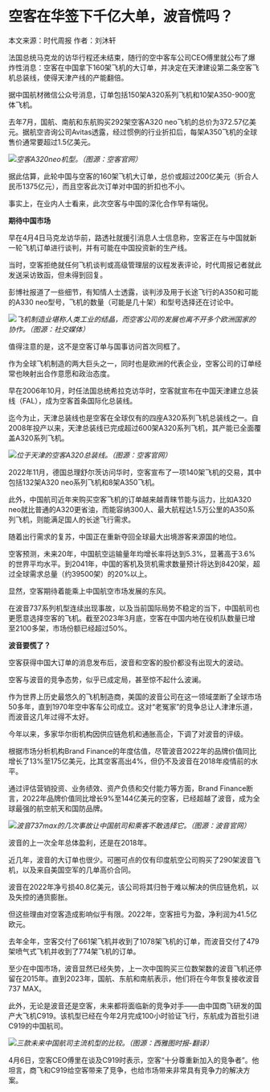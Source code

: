 # 空客在华签下千亿大单，波音慌吗？

本文来源：时代周报 作者：刘沐轩

法国总统马克龙的访华行程还未结束，随行的空中客车公司CEO傅里就公布了爆炸性消息：空客在中国拿下160架飞机的大订单，并决定在天津建设第二条空客飞机总装线，使得天津产线的产能翻倍。

据中国航材微信公众号消息，订单包括150架A320系列飞机和10架A350-900宽体飞机。

去年7月，国航、南航和东航购买292架空客A320
neo飞机的总价为372.57亿美元。据航空咨询公司Avitas透露，经过惯例的行业折扣后，每架A350飞机的全球售价通常要超过1.5亿美元。

![](https://inews.gtimg.com/om_bt/OO52cMjWeB1MnC55ieYsWv6QKi4k-wk-DNnemnCZQ1Z0oAA/1000)_空客A320neo机型。（图源：空客官网）_

据此估算，此轮中国与空客的160架飞机大订单，总价或超过200亿美元（折合人民币1375亿元），而且空客此次订单对中国的折扣也不小。

事实上，在业内人士看来，此次空客与中国的深化合作早有端倪。

**期待中国市场**

早在4月4日马克龙访华前，路透社就援引消息人士信息称，空客正在与中国就新一轮飞机订单进行谈判，并有可能在中国投资新的生产线。

当时，空客拒绝就任何飞机谈判或高级管理层的议程发表评论，时代周报记者就此发送采访致函，但未得到回复。

彭博社报道了一些细节，有知情人士透露，谈判涉及用于长途飞行的A350和可能的A330 neo型号，飞机的数量（可能是几十架）和型号选择还在讨论中。

![](https://inews.gtimg.com/om_bt/ONDH9vaFIqeQRu0w_YP6Jlw6loF4EFiEvenn9Vo7TXaa8AA/1000)_飞机制造业堪称人类工业的结晶，而空客公司的发展也离不开多个欧洲国家的协作。（图源：社交媒体）_

值得注意的是，这不是空客订单与国事访问首次同框了。

作为全球飞机制造的两大巨头之一，同时也是欧洲的代表企业，空客公司的订单经常也映射出合作意愿和政治态度。

早在2006年10月，时任法国总统希拉克访华时，空客就宣布在中国天津建立总装线（FAL），成为空客首条国际化总装线。

迄今为止，天津总装线也是空客在全球仅有的四座A320系列飞机总装线之一。自2008年投产以来，天津总装线已完成超过600架A320系列飞机，其产能已全面覆盖A320系列飞机。

![](https://inews.gtimg.com/om_bt/OeBYovyWIdQ2ROFnDkMcxbLrlBRBw9kBzK4BdimaorEdcAA/1000)_位于天津的空客A320总装线。（图源：空客官网）_

2022年11月，德国总理舒尔茨访问华时，空客宣布了一项140架飞机的交易，其中包括132架A320 neo系列飞机和8架A350飞机。

此外，中国航司近年来购买空客飞机的订单越来越青睐节能与运力，比如A320
neo就比普通的A320更省油，而能容纳300人、最大航程达1.5万公里的A350系列飞机，则能满足国人的长途飞行需求。

随着出行需求的复苏，中国正在重新夺回全球最大出境游客来源国的地位。

空客预测，未来20年，中国航空运输量年均增长率将达到5.3%，显著高于3.6%的世界平均水平。到2041年，中国的客机及货机需求数量预计将达到8420架，超过全球需求总量（约39500架）的20%以上。

显然，空客期待着能乘上中国航空市场发展的东风。

在波音737系列机型连续出现事故，以及当前国际局势不稳定的当下，中国航司也更愿意选择空客的飞机。截至2023年3月底，空客在中国内地在役机队数量已增至2100多架，市场份额已经超过50%。

**波音要慌了？**

空客获得中国大订单的消息发布后，波音和空客的股价都没有出现大的波动。

空客与波音的竞争态势，似乎已成定局，甚至惊不起什么波澜。

作为世界上历史最悠久的飞机制造商，美国的波音公司在这一领域垄断了全球市场50多年，直到1970年空中客车公司成立。这对“老冤家”的竞争总让人津津乐道，而波音这几年过得不太好。

今年以来，多家华尔街机构因供应链危机和通胀高企，下调了对波音的评级。

根据市场分析机构Brand
Finance的年度估值，尽管波音2022年的品牌价值同比增长了13%至175亿美元，比其空客高出4%，但仍不及波音在2018年疫情前的水平。

通过评估营销投资、业务绩效、资产负债和交付能力等方面，Brand
Finance断言，2022年品牌价值同比增长9%至144亿美元的空客，已经超越了波音，成为全球最强的航空航天和国防品牌。

![](https://inews.gtimg.com/om_bt/OvF2Jn5XyTyR1wT9M2WhGvJF3vzSJVnrKf3uvJHeUHZusAA/1000)_波音737max的几次事故让中国航司和乘客不敢选择它。（图源：波音官网）_

波音的上一次全年总体盈利，还是在2018年。

近几年，波音的大订单也很少。可圈可点的仅有印度航空公司购买了290架波音飞机，以及来自美国空军的几单高价合同。

波音在2022年净亏损40.8亿美元，该公司将其归咎于难以解决的供应链危机，以及失控的通货膨胀。

但这些理由对空客造成影响似乎有限。2022年，空客扭亏为盈，净利润为41.5亿欧元。

去年全年，空客交付了661架飞机并收到了1078架飞机的订单，而波音交付了479架喷气式飞机并收到了774架飞机的订单。

至少在中国市场，波音显然已经失势，上一次中国购买三位数架数的波音飞机还停留在2015年。直到2023年，国航、东航和南航表示，他们将在今年恢复接收波音737
MAX。

此外，无论是波音还是空客，未来都将面临新的竞争对手——由中国商飞研发的国产大飞机C919。该机型已经在今年2月完成100小时验证飞行，东航成为首批引进C919的中国航司。

![](https://inews.gtimg.com/om_bt/OLVYOcCkhmXPC9WXFEeJN2ENXy-Gu_vbN8CzhxJKtkn00AA/1000)_三款未来中国航司主流机型的比较。（图源：西雅图时报-翻译）_

4月6日，空客CEO傅里在谈及C919时表示，空客“十分尊重新加入的竞争者”。他坦言，商飞和C919给空客带来了竞争，也给市场带来非常具有竞争力的解决方案。

